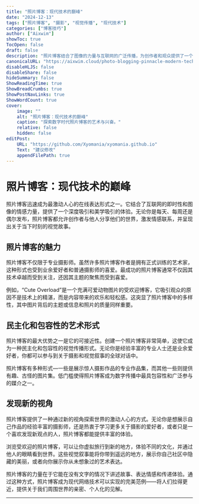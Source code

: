 ```yaml
---
title: "照片博客：现代技术的巅峰"
date: "2024-12-13"
tags: ["照片博客", "摄影", "视觉传播", "现代技术"]
categories: ["博客技巧"]
author: ["Aixwim"]
showToc: true
TocOpen: false
draft: false
description: "照片博客结合了图像的力量与互联网的广泛传播，为创作者和观众提供了一个情感共鸣和美学体验。"
canonicalURL: "https://aixwim.cloud/photo-blogging-pinnacle-modern-technology"
disableHLJS: false
disableShare: false
hideSummary: false
ShowReadingTime: true
ShowBreadCrumbs: true
ShowPostNavLinks: true
ShowWordCount: true
cover:
    image: ""
    alt: "照片博客：现代技术的巅峰"
    caption: "探索数字时代照片博客的艺术与兴奋。"
    relative: false
    hidden: false
editPost:
    URL: "https://github.com/Xyomania/xyomania.github.io"
    Text: "建议修改"
    appendFilePath: true
---
```


# 照片博客：现代技术的巅峰

照片博客迅速成为最激动人心的在线表达形式之一。它结合了互联网的即时性和图像的情感力量，提供了一个深度吸引和美学吸引的体验。无论你是每天、每周还是偶尔发布，照片博客都允许创作者与他人分享他们的世界，激发情感联系，并呈现出关于当下时刻的视觉故事。

## 照片博客的魅力

照片博客不仅限于专业摄影师。虽然许多照片博客作者是拥有正式训练的艺术家，这种形式也受到业余爱好者和普通摄影师的喜爱。最成功的照片博客通常不仅因其技术卓越而受到关注，还因其主题的聚焦而受到喜爱。

例如，“Cute Overload”是一个充满可爱动物图片的受欢迎博客，它吸引观众的原因不是技术上的精湛，而是内容带来的欢乐和轻松感。这突显了照片博客中的多样性，其中图片背后的主题或信息和照片的质量同样重要。

## 民主化和包容性的艺术形式

照片博客的最大优势之一是它的可接近性。创建一个照片博客非常简单，这使它成为一种民主化和包容性的视觉传播形式。无论你是经验丰富的专业人士还是业余爱好者，你都可以参与到关于摄影和视觉叙事的全球对话中。

照片博客有多种形式—一些是展示惊人摄影作品的专业作品集，而其他一些则提供有趣、古怪的图片集。低门槛使得照片博客成为数字传播中最具包容性和广泛参与的媒介之一。

## 发现新的视角

照片博客提供了一种通过新的视角探索世界的激动人心的方式。无论你是想展示自己作品的经验丰富的摄影师，还是热衷于学习更多关于摄影的爱好者，或者只是一个喜欢发现新观点的人，照片博客都能提供丰富的体验。

浏览受欢迎的照片博客，可以让你虚拟旅行到新的地方，体验不同的文化，并通过他人的眼睛看到世界。这些视觉叙事能将你带到遥远的地方，展示你自己社区中隐藏的美丽，或者向你展示你从未想象过的艺术表达。

照片博客的力量在于它能在没有文字的情况下讲述故事、表达情感和传递体验。通过这种方式，照片博客成为现代网络技术可以实现的完美范例——将人们拉得更近，提供关于我们周围世界的亲密、个人化的见解。

---

